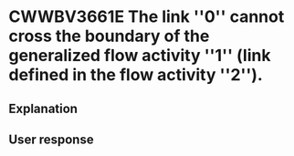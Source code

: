 # CWWBV3661E The link ''0'' cannot cross the boundary of the generalized flow activity ''1'' (link defined in the flow activity ''2'').

## Explanation

## User response